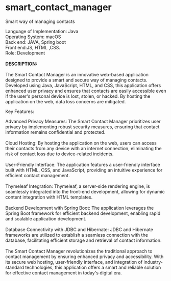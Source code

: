 # smart_contact_manager
Smart way of managing contacts<br />


Language of Implementation: Java<br />
Operating System: macOS<br />
Back end: JAVA, Spring boot<br />
Front end:JS, HTML ,CSS.<br />
Role: Development<br />
<br />
<b>DESCRIPTION:</b><br/><br/>
The Smart Contact Manager is an innovative web-based application designed to provide a smart and secure way of managing contacts. Developed using Java, JavaScript, HTML, and CSS, this application offers enhanced user privacy and ensures that contacts are easily accessible even if the user's personal device is lost, stolen, or hacked. By hosting the application on the web, data loss concerns are mitigated.

Key Features:

Advanced Privacy Measures: The Smart Contact Manager prioritizes user privacy by implementing robust security measures, ensuring that contact information remains confidential and protected.
<br/><br/>
Cloud Hosting: By hosting the application on the web, users can access their contacts from any device with an internet connection, eliminating the risk of contact loss due to device-related incidents.
<br/><br/>
User-Friendly Interface: The application features a user-friendly interface built with HTML, CSS, and JavaScript, providing an intuitive experience for efficient contact management.
<br/><br/>
Thymeleaf Integration: Thymeleaf, a server-side rendering engine, is seamlessly integrated into the front-end development, allowing for dynamic content integration with HTML templates.
<br/><br/>
Backend Development with Spring Boot: The application leverages the Spring Boot framework for efficient backend development, enabling rapid and scalable application development.
<br/><br/>
Database Connectivity with JDBC and Hibernate: JDBC and Hibernate frameworks are utilized to establish a seamless connection with the database, facilitating efficient storage and retrieval of contact information.
<br/><br/>
The Smart Contact Manager revolutionizes the traditional approach to contact management by ensuring enhanced privacy and accessibility. With its secure web hosting, user-friendly interface, and integration of industry-standard technologies, this application offers a smart and reliable solution for effective contact management in today's digital era.

